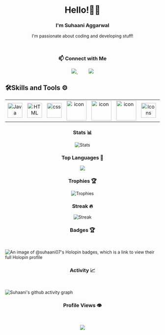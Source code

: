 
# **<div align="center">Hello!👩‍💻</div>**  
  

### <div align="center">I'm Suhaani Aggarwal</div>  
  
<!-- Subtitle -->
<p align="center">I'm passionate about coding and developing stuff!</p>
<br/>  
<!-- Contact Me -->
<h3 align="center">📫 Connect with Me</h3>
<div align="center">
  
<a href="https://www.linkedin.com/in/suhaani-aggarwal/">
<img src="https://img.shields.io/badge/Linkedin-%231DA1F2.svg?style=for-the-badge&logo=Linkedin&logoColor=white">
</a>
&nbsp;&nbsp;&nbsp;&nbsp;&nbsp;&nbsp;&nbsp;&nbsp;
<a href="https://github.com/Suhaani07">
<img src="https://img.shields.io/badge/github-330F63?style=for-the-badge&logo=Github&logoColor=white">
</a>

</div>
<p></p>

## 🛠️Skills and Tools ⚙️

<table>
   <tr>
     <td align="center" width="96">
        <img src="https://skillicons.dev/icons?i=java" width="48" height="48" alt="Java" />
    </td>
    <td align="center"  width="96">
        <img src="https://skillicons.dev/icons?i=html" width="48" height="48" alt="HTML" />
    </td>
    <td align="center" width="96">
        <img src="https://skillicons.dev/icons?i=css" width="48" height="48" alt="css" />
    </td>
      <td align="center" width="96">
        <img src="https://techstack-generator.vercel.app/js-icon.svg" alt="icon" width="65" height="65" />
    </td>
    <td align="center" width="96">
        <img src="https://techstack-generator.vercel.app/react-icon.svg" alt="icon" width="65" height="65" />
    </td>
   <td align="center" width="96">
      <a href="#macropower-tech">
        <img src="https://techstack-generator.vercel.app/python-icon.svg" alt="icon" width="65" height="65" />
      </a>
    </td>
     <td align="center" width="96">
        <img src="https://skillicons.dev/icons?i=flask" width="48" height="48" alt="Icons" />
    </td>
    <td align="center" width="96">
        <img src="https://skillicons.dev/icons?i=nodejs" width="48" height="48" alt="Node Js" />
    </td>
    <td align="center" width="96">
        <img src="https://skillicons.dev/icons?i=mongodb" width="48" height="48" alt="ASP.NET Core" />
    </td>
     <td align="center" width="96">
        <img src="https://techstack-generator.vercel.app/mysql-icon.svg" alt="icon" width="65" height="65" />
    </td>
      <td align="center" width="96">
        <img src="https://skillicons.dev/icons?i=git" width="48" height="48" alt="Icons" />
    </td>
    <td align="center" width="96">
      <a href="#macropower-tech">
        <img src="https://techstack-generator.vercel.app/github-icon.svg" alt="icon" width="65" height="65" />
      </a>
    </td>
    <td align="center" width="96">
        <img src="https://skillicons.dev/icons?i=linux" width="48" height="48" alt="Linux" />
    </td>
    <td align="center" width="96">
        <img src="https://skillicons.dev/icons?i=postman" width="48" height="48" alt="PostMan" />
    </td>
    <td align="center" width="96">
        <img src="https://skillicons.dev/icons?i=firebase" width="48" height="48" alt="Icons" />
    </td>
    <td align="center" width="96">
        <img src="https://skillicons.dev/icons?i=c" width="48" height="48" alt="Icons" />
    </td>
    <td align="center" width="96">
        <img src="https://skillicons.dev/icons?i=tensorflow" width="48" height="48" alt="Icons" />
    </td>
    
     
   

 </tr>

</table>



<!-- Stats -->
<h3 align="center"> Stats 📊</h3>
<p align="center">
  <img src="https://github-readme-stats.vercel.app/api?username=Suhaani07&show_icons=true" alt="Stats" />
</p>

<!-- Languages -->
<h3 align="center">Top Languages 🌟</h3>
<p align="center">
  <img src="https://github-readme-stats.vercel.app/api/top-langs/?username=Suhaani07 alt="Top Languages" />
</p>

<!-- GitHub Trophies -->
<h3 align="center">Trophies 🏆</h3>
<p align="center">
  <img src="https://github-profile-trophy.vercel.app/?username=Suhaani07&row=1&column=7" alt="Trophies" />
</p>

<!-- GitHub Streak -->
<h3 align="center">Streak 🔥</h3>
<p align="center">
  <img src="https://github-readme-streak-stats.herokuapp.com/?user=Suhaani07" alt="Streak" />
</p>

<h3 align="center">Badges 🏆</h3>
<br>

![An image of @suhaani07's Holopin badges, which is a link to view their full Holopin profile](https://holopin.me/suhaani07)

<h3 align="center">Activity 📈</h3>
<br>

![Suhaani's github activity graph](https://github-readme-activity-graph.vercel.app/graph?username=Suhaani07&theme=react)

<h3 align="center">Profile Views 👁️</h3>
<br>
<p align="center">
  <img src="https://komarev.com/ghpvc/?username=shreyansh-1711&label=PROFILE+VIEWS&style=for-the-badge&color=brightgreen">
</p>

